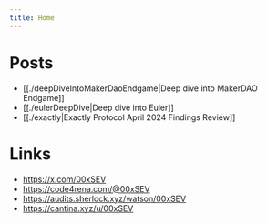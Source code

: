 ```yaml
---
title: Home
---
```


# Posts
- [[./deepDiveIntoMakerDaoEndgame|Deep dive into MakerDAO Endgame]]
- [[./eulerDeepDive|Deep dive into Euler]]
- [[./exactly|Exactly Protocol April 2024 Findings Review]]

# Links
- https://x.com/00xSEV
- https://code4rena.com/@00xSEV
- https://audits.sherlock.xyz/watson/00xSEV
- https://cantina.xyz/u/00xSEV